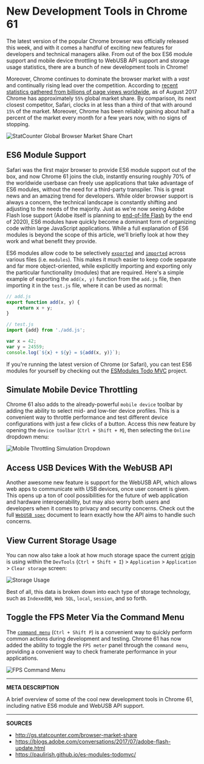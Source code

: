 # New Development Tools in Chrome 61

The latest version of the popular Chrome browser was officially released this week, and with it comes a handful of exciting new features for developers and technical managers alike.  From out of the box ES6 module support and mobile device throttling to WebUSB API support and storage usage statistics, there are a bunch of new development tools in Chrome!

Moreover, Chrome continues to dominate the browser market with a _vast_ and continually rising lead over the competition.  According to [recent statistics gathered from billions of page views worldwide](http://gs.statcounter.com/browser-market-share), as of August 2017 Chrome has approximately `55%` global market share.  By comparison, its next closest competitor, Safari, clocks in at less than a third of that with around `15%` of the market.  Moreover, Chrome has been reliably gaining about half a percent of the market every month for a few years now, with no signs of stopping.

![StatCounter Global Browser Market Share Chart](https://s3.amazonaws.com/production-wordpress-assets/blog/wp-content/uploads/2017/09/07201728/chrome61_stat-counter-browser.png)

## ES6 Module Support

Safari was the first major browser to provide ES6 module support out of the box, and now Chrome 61 joins the club, instantly ensuring roughly 70% of the worldwide userbase can freely use applications that take advantage of ES6 modules, without the need for a third-party transpiler.  This is great news and an amazing trend for developers.  While older browser support is always a concern, the technical landscape is constantly shifting and adjusting to the needs of the majority.  Just as we're now seeing Adobe Flash lose support (Adobe itself is planning to [end-of-life Flash](https://blogs.adobe.com/conversations/2017/07/adobe-flash-update.html) by the end of 2020), ES6 modules have quickly become a dominant form of organizing code within large JavaScript applications.  While a full explanation of ES6 modules is beyond the scope of this article, we'll briefly look at how they work and what benefit they provide.

ES6 modules allow code to be selectively [`exported`](https://developer.mozilla.org/en-US/docs/Web/JavaScript/Reference/Statements/export) and [`imported`](https://developer.mozilla.org/en-US/docs/Web/JavaScript/Reference/Statements/import) across various files (i.e. `modules`).  This makes it much easier to keep code separate and far more object-oriented, while explicitly importing and exporting only the particular functionality (modules) that are required.  Here's a simple example of exporting the `add(x, y)` function from the `add.js` file, then importing it in the `test.js` file, where it can be used as normal:

```js
// add.js
export function add(x, y) {
    return x + y;
}

// test.js
import {add} from './add.js';

var x = 42;
var y = 24559;
console.log(`${x} + ${y} = ${add(x, y)}`);
```

If you're running the latest version of Chrome (or Safari), you can test ES6 modules for yourself by checking out the [ESModules Todo MVC](https://paulirish.github.io/es-modules-todomvc/) project.

## Simulate Mobile Device Throttling

Chrome 61 also adds to the already-powerful `mobile device` toolbar by adding the ability to select mid- and low-tier device profiles.  This is a convenient way to throttle performance and test different device configurations with just a few clicks of a button.  Access this new feature by opening the `device toolbar` (`Ctrl + Shift + M`), then selecting the `Online` dropdown menu:

![Mobile Throttling Simulation Dropdown](https://s3.amazonaws.com/production-wordpress-assets/blog/wp-content/uploads/2017/09/07201727/chrome61_mobile-throttling.png)

## Access USB Devices With the WebUSB API

Another awesome new feature is support for the WebUSB API, which allows web apps to communicate with USB devices, once user consent is given.  This opens up a ton of cool possibilities for the future of web application and hardware interoperability, but may also worry both users and developers when it comes to privacy and security concerns.  Check out the full [`WebUSB spec`](https://wicg.github.io/webusb/) document to learn exactly how the API aims to handle such concerns.

## View Current Storage Usage

You can now also take a look at how much storage space the current [origin](https://tools.ietf.org/html/rfc6454#section-3.2) is using within the `DevTools` (`Ctrl + Shift + I`) > `Application` > `Application` > `Clear storage` screen:

![Storage Usage](https://s3.amazonaws.com/production-wordpress-assets/blog/wp-content/uploads/2017/09/07201729/chrome61_storage.png)

Best of all, this data is broken down into each type of storage technology, such as `IndexedDB`, `Web SQL`, `local`, `session`, and so forth.

## Toggle the FPS Meter Via the Command Menu

The [`command menu`](https://developers.google.com/web/updates/2016/04/devtools-digest-command-menu) (`Ctrl + Shift P`) is a convenient way to quickly perform common actions during development and testing.  Chrome 61 has now added the ability to toggle the `FPS meter` panel through the `command menu`, providing a convenient way to check framerate performance in your applications.

![FPS Command Menu](https://s3.amazonaws.com/production-wordpress-assets/blog/wp-content/uploads/2017/09/07201727/chrome61_fps.png)

---

__META DESCRIPTION__

A brief overview of some of the cool new development tools in Chrome 61, including native ES6 module and WebUSB API support.

---

__SOURCES__

- http://gs.statcounter.com/browser-market-share
- https://blogs.adobe.com/conversations/2017/07/adobe-flash-update.html
- https://paulirish.github.io/es-modules-todomvc/